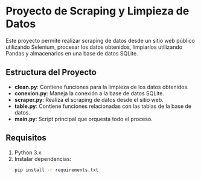 # Proyecto de Scraping y Limpieza de Datos

Este proyecto permite realizar scraping de datos desde un sitio web público utilizando Selenium, procesar los datos obtenidos, limpiarlos utilizando Pandas y almacenarlos en una base de datos SQLite.

## Estructura del Proyecto
- **clean.py**: Contiene funciones para la limpieza de los datos obtenidos.
- **conexion.py**: Maneja la conexión a la base de datos SQLite.
- **scraper.py**: Realiza el scraping de datos desde el sitio web.
- **table.py**: Contiene funciones relacionadas con las tablas de la base de datos.
- **main.py**: Script principal que orquesta todo el proceso.

## Requisitos
1. Python 3.x
2. Instalar dependencias:
   ```bash
   pip install -r requirements.txt

